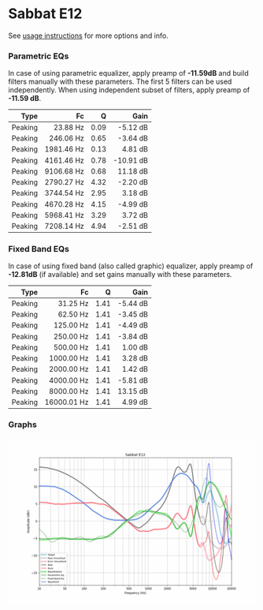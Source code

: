 # Sabbat E12
See [usage instructions](https://github.com/jaakkopasanen/AutoEq#usage) for more options and info.

### Parametric EQs
In case of using parametric equalizer, apply preamp of **-11.59dB** and build filters manually
with these parameters. The first 5 filters can be used independently.
When using independent subset of filters, apply preamp of **-11.59 dB**.

| Type    | Fc         |    Q | Gain      |
|--------:|-----------:|-----:|----------:|
| Peaking | 23.88 Hz   | 0.09 | -5.12 dB  |
| Peaking | 246.06 Hz  | 0.65 | -3.64 dB  |
| Peaking | 1981.46 Hz | 0.13 | 4.81 dB   |
| Peaking | 4161.46 Hz | 0.78 | -10.91 dB |
| Peaking | 9106.68 Hz | 0.68 | 11.18 dB  |
| Peaking | 2790.27 Hz | 4.32 | -2.20 dB  |
| Peaking | 3744.54 Hz | 2.95 | 3.18 dB   |
| Peaking | 4670.28 Hz | 4.15 | -4.99 dB  |
| Peaking | 5968.41 Hz | 3.29 | 3.72 dB   |
| Peaking | 7208.14 Hz | 4.94 | -2.51 dB  |

### Fixed Band EQs
In case of using fixed band (also called graphic) equalizer, apply preamp of **-12.81dB**
(if available) and set gains manually with these parameters.

| Type    | Fc          |    Q | Gain     |
|--------:|------------:|-----:|---------:|
| Peaking | 31.25 Hz    | 1.41 | -5.44 dB |
| Peaking | 62.50 Hz    | 1.41 | -3.45 dB |
| Peaking | 125.00 Hz   | 1.41 | -4.49 dB |
| Peaking | 250.00 Hz   | 1.41 | -3.84 dB |
| Peaking | 500.00 Hz   | 1.41 | 1.00 dB  |
| Peaking | 1000.00 Hz  | 1.41 | 3.28 dB  |
| Peaking | 2000.00 Hz  | 1.41 | 1.42 dB  |
| Peaking | 4000.00 Hz  | 1.41 | -5.81 dB |
| Peaking | 8000.00 Hz  | 1.41 | 13.15 dB |
| Peaking | 16000.01 Hz | 1.41 | 4.99 dB  |

### Graphs
![](./Sabbat%20E12.png)